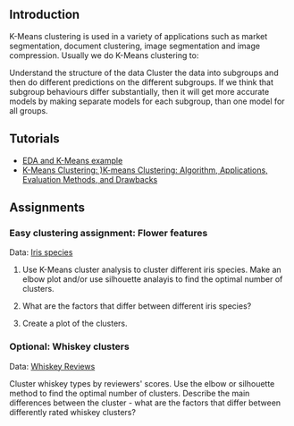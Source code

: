 
## Introduction
K-Means clustering is used in a variety of applications such as market segmentation, document clustering, image segmentation and image compression. Usually we do K-Means clustering to:

Understand the structure of the data
Cluster the data into subgroups and then do different predictions on the different subgroups.
If we think that subgroup behaviours differ substantially, then it will get more accurate models by making separate models for each subgroup, than one model for all groups.  


## Tutorials
- [EDA and K-Means example](https://www.kaggle.com/thebrownviking20/in-depth-eda-and-k-means-clustering)
- [K-Means Clustering: )K-means Clustering: Algorithm, Applications, Evaluation Methods, and Drawbacks](https://towardsdatascience.com/k-means-clustering-algorithm-applications-evaluation-methods-and-drawbacks-aa03e644b48a)


## Assignments
### Easy clustering assignment: Flower features
Data: [Iris species](https://www.kaggle.com/shrutimechlearn/classification-with-iris-dataset/data)

1. Use K-Means cluster analysis to cluster different iris species. Make an elbow plot and/or use silhouette analayis to find the optimal number of clusters.

2. What are the factors that differ between different iris species?

3. Create a plot of the clusters.

### Optional: Whiskey clusters
Data: [Whiskey Reviews](https://www.kaggle.com/koki25ando/cluster-analysis-of-whisky-reviews-using-k-means/data)

Cluster whiskey types by reviewers' scores. Use the elbow or silhouette method to find the optimal number of clusters. Describe the main differences between the cluster - what are the factors that differ between differently rated whiskey clusters?  

